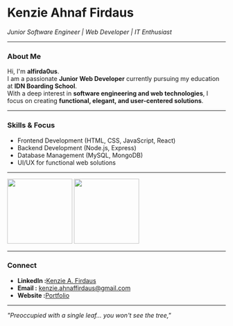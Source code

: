 # Kenzie Ahnaf Firdaus  
*Junior Software Engineer | Web Developer | IT Enthusiast*  

---

### About Me
Hi, I'm **alfirda0us**.  
I am a passionate **Junior Web Developer** currently pursuing my education at **IDN Boarding School**.  
With a deep interest in **software engineering and web technologies**, I focus on creating **functional, elegant, and user-centered solutions**.  

---

### Skills & Focus
- Frontend Development (HTML, CSS, JavaScript, React)  
- Backend Development (Node.js, Express)  
- Database Management (MySQL, MongoDB)  
- UI/UX for functional web solutions  

---

<p>
  <img src="https://github-readme-stats.vercel.app/api?username=alfirda0us&show_icons=true&hide_border=true&theme=dark&title_color=00ff7f&icon_color=00ff7f&text_color=c9d1d9&bg_color=0d1117" height="150"/>
  <img src="https://github-readme-stats.vercel.app/api/top-langs/?username=alfirda0us&layout=compact&hide_border=true&theme=dark&title_color=00ff7f&text_color=c9d1d9&bg_color=0d1117" height="150"/>
</p>

---

### Connect
- **LinkedIn  :**[Kenzie A. Firdaus](https://www.linkedin.com/in/alfirdaous/)
- **Email     :** kenzie.ahnaffirdaus@gmail.com  
- **Website   :**[Portfolio](https://alfirda0us.github.io/portofolio/)  

---
*"Preoccupied with a single leaf... you won't see the tree,"*
